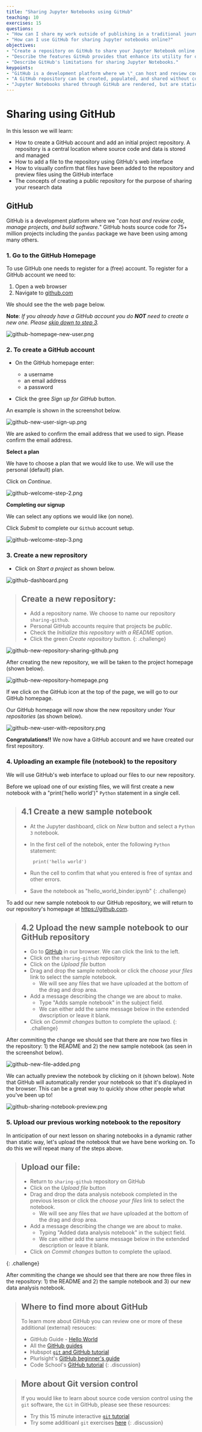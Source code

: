 ```yaml
---
title: "Sharing Jupyter Notebooks using GitHub"
teaching: 10
exercises: 15
questions:
- "How can I share my work outside of publishing in a traditional journal?"
- "How can I use GitHub for sharing Jupyter notebooks online?"
objectives:
- "Create a repository on GitHub to share your Jupyter Notebook online."
- "Describe the features GitHub provides that enhance its utility for online sharing."
- "Describe GitHub's limitations for sharing Jupyter Notebooks."
keypoints:
- "GitHub is a development platform where we \"_can host and review code, manage projects, and build software._\""
- "A GitHub repository can be created, populated, and shared without command line or other special-purpose version control tools."
- "Jupyter Notebooks shared through GitHub are rendered, but are static. GitHub does not run the notebook(s) in a repository."
---
```

# Sharing using GitHub

In this lesson we will learn:

- How to create a GitHub account and add an initial project repository. A repository is a central location where source code and data is stored and managed
- How to add a file to the repository using GitHub's web interface
- How to visually confirm that files have been added to the repository and preview files using the GitHub interface
- The concepts of creating a public repository for the purpose of sharing your research data

## GitHub

GitHub is a development platform where we "_can host and review code, manage projects, and build software._" GitHub hosts source code for 75+ million projects including the `pandas` package we have been using among many others. 

### 1. Go to the GitHub Homepage

To use GitHub one needs to register for a (free) account. To register for a GitHub account we need to:

1. Open a web browser
2. Navigate to [github.com](https://github.com)

We should see the the web page below.

**Note**: _If you already have a GitHub account you do __NOT__ need to create a new one. Please [skip down to step 3](#3-create-a-new-reprository)._

![github-homepage-new-user.png](../fig/github-homepage-new-user.png)

### 2. To create a GitHub account 

- On the GitHub homepage enter:

    - a username
    - an email address
    - a password

- Click the gree _Sign up for GitHub_ button.


An example is shown in the screenshot below.

![github-new-user-sign-up.png](../fig/github-new-user-sign-up.png)

We are asked to confirm the email address that we used to sign. Please confirm the email address.

**Select a plan**

We have to choose a plan that we would like to use. We will use the personal (default) plan.

Click on _Continue_.

![github-welcome-step-2.png](../fig/github-welcome-step-2.png)

**Completing our signup**

We can select any options we would like (on none).

Click _Submit_ to complete our `Github` account setup.

![github-welcome-step-3.png](../fig/github-welcome-step-3.png)

### 3. Create a new reprository

- Click on _Start a project_ as shown below.

![github-dashboard.png](../fig/github-dashboard.png)

> ## Create a new repository:
>
> - Add a repository name. We choose to name our repository `sharing-github`.
> - Personal GitHub accounts require that projects be _public_.
> - Check the _Initialize this repository with a README_ option.
> - Click the green _Create repository_ button.
{: .challenge}

![github-new-repository-sharing-github.png](../fig/github-new-repository-sharing-github.png)

After creating the new repository, we will be taken to the project homepage (shown below).

![github-new-repository-homepage.png](../fig/github-new-repository-homepage.png)

If we click on the GitHub icon at the top of the page, we will go to our GitHub homepage.

Our GitHub homepage will now show the new repository under _Your repositories_ (as shown below).

![github-new-user-with-repository.png](../fig/github-new-user-with-repository.png)

**Congratulations!!** We now have a GitHub account and we have created our first repository. 

### 4. Uploading an example file (notebook) to the repository

We will use GitHub's web interface to upload our files to our new repository. 

Before we upload one of our existing files, we will first create a new notebook with a "print('hello world')" `Python` statement in a single cell. 


> ## 4.1 Create a new sample notebook
> - At the Jupyter dashboard, click on _New_ button and select a `Python 3` notebook.
> - In the first cell of the notebok, enter the following `Python` statement:
>
>        print('hello world')
>
> - Run the cell to confim that what you entered is free of syntax and other errors.
> - Save the notebook as "hello_world_binder.ipynb"
{: .challenge}

To add our new sample notebook to our GitHub repository, we will return to our repository's homepage at <https://github.com>.

> ## 4.2 Upload the new sample notebook to our GitHub repository
> - Go to [GitHub](https://github.com) in our browser. We can click the link to the left.
> - Click on the `sharing-github` repository
> - Click on the _Upload file_ button
> - Drag and drop the sample notebook or click the _choose your files_ link to select the sample notebook.
>    - We will see any files that we have uploaded at the bottom of the drag and drop area.
> - Add a message describing the change we are about to make.
>    - Type "Adds sample notebook" in the subject field. 
>    - We can either add the same message below in the extended dwscription or leave it blank.
> - Click on _Commit changes_ button to complete the uplaod.
{: .challenge}

After commiting the change we should see that there are now two files in the repository: 1) the README and 2) the new sample notebook (as seen in the screenshot below).

![github-new-file-added.png](../fig/github-new-file-added.png)

We can actually preview the notebook by clicking on it (shown below). Note that GitHub will automatically render your notebook so that it's displayed in the browser. This can be a great way to quickly show other people what you've been up to!

![github-sharing-notebook-preview.png](../fig/github-sharing-notebook-preview.png)

### 5. Upload our previous working notebook to the repository

In anticipation of our next lesson on sharing notebooks in a dynamic rather than static way, let's upload the notebook that we have bene working on. To do this we will repeat many of the steps above.

> ## Upload our file:
> - Return to `sharing-github` repository on GitHub
> - Click on the _Upload file_ button
> - Drag and drop the data analysis notebook completed in the previous lesson or click the _choose your files_ link to select the notebook.
>    - We will see any files that _we_ have uploaded at the bottom of the drag and drop area.
> - Add a message describing the change we are about to make.
>    - Typing "Added data analysis notebook" in the subject field. 
>    - We can either add the same message below in the extended description or leave it blank.
> - Click on _Commit changes_ button to complete the uplaod.
>
{: .challenge}

After commiting the change we should see that there are now three files in the repository: 1) the README and 2) the sample notebook and 3) our new data analysis notebook.

> ## Where to find more about GitHub
> To learn more about GitHub you can review one or more of these additional (external) resouces:
> - GitHub Guide - [Hello World](https://guides.github.com/activities/hello-world/)
> - All the [GitHub guides](https://guides.github.com)
> - Hubspot [`git` and GitHub tutorial](https://product.hubspot.com/blog/git-and-github-tutorial-for-beginners)
> - Plurlsight's [GitHub beginner's guide](https://www.pluralsight.com/blog/software-development/github-tutorial)
> - Code School's [GitHub tutorial](https://www.codeschool.com/courses/mastering-github)
{: .discussion}

> ## More about Git version control
> If you would like to learn about source code version control using the `git` software, the `Git` in GitHub, please see these resources:
> - Try this 15 minute interactive  [`git` tutorial](https://try.github.io/)
> - Try some additioanl `git` exercises [here](https://gitexercises.fracz.com)
{: .discussion}
